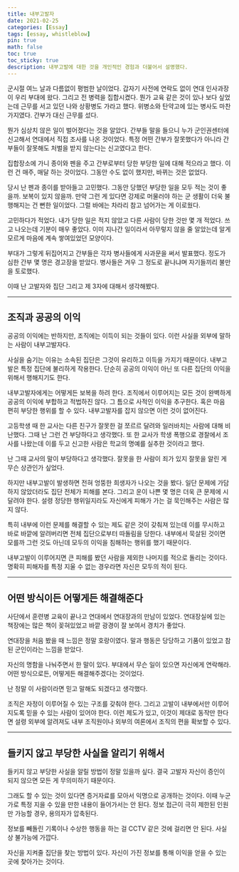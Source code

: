 ```yaml
---
title: 내부고발자
date: 2021-02-25
categories: [Essay]
tags: [essay, whistleblow]
pin: true
math: false
toc: true
toc_sticky: true
description: 내부고발에 대한 것을 개인적인 경험과 더불어서 설명했다.
---
```


군시절 여느 날과 다름없이 평범한 날이었다. 갑자기 사전에 연락도 없이 연대 인사과장이 우리 부대에 왔다. 그리고 전 병력을 집합시켰다. 뭔가 교육 같은 것이 있나 보다 싶었는데 근무를 서고 있던 나와 상황병도 가라고 했다. 위병소와 탄약고에 있는 병사도 마찬가지였다. 간부가 대신 근무를 섰다.

뭔가 심상치 않은 일이 벌어졌다는 것을 알았다. 간부들 말을 들으니 누가 군인권센터에 신고해서 연대에서 직접 조사를 나온 것이었다. 특정 어떤 간부가 잘못했다가 아니라 간부들이 잘못해도 처벌을 받지 않는다는 신고였다고 한다.

집합장소에 가니 종이와 펜을 주고 간부로부터 당한 부당한 일에 대해 적으라고 했다. 이런 건 매주, 매달 하는 것이었다. 그동안 수도 없이 했지만, 바뀌는 것은 없었다.

당시 난 펜과 종이를 받아들고 고민했다. 그동안 당했던 부당한 일을 모두 적는 것이 좋을까. 보복이 있지 않을까. 만약 그런 게 있다면 강제로 머물러야 하는 군 생활이 더욱 불행해지는 건 뻔한 일이었다. 그럴 바에는 차라리 참고 넘어가는 게 이로웠다.

고민하다가 적었다. 내가 당한 일은 적지 않았고 다른 사람이 당한 것만 몇 개 적었다. 쓰고 나오는데 기분이 매우 좋았다. 이미 지나간 일이라서 아무렇지 않을 줄 알았는데 알게 모르게 마음에 계속 쌓여있었던 모양이다.

부대가 그렇게 뒤집어지고 간부들은 각자 병사들에게 사과문을 써서 발표했다. 정도가 심한 간부 몇 명은 경고장을 받았다. 병사들은 겨우 그 정도로 끝나냐며 자기들끼리 불만을 토로했다.

이때 난 고발자와 집단 그리고 제 3자에 대해서 생각해봤다.

***

## __조직과 공공의 이익__

공공의 이익에는 반하지만, 조직에는 이득이 되는 것들이 있다. 이런 사실을 외부에 말하는 사람이 내부고발자다.

사실을 숨기는 이유는 소속된 집단은 그것이 유리하고 이득을 가지기 때문이다. 내부고발은 특정 집단에 불리하게 작용한다. 단순히 공공의 이익이 아닌 또 다른 집단의 이익을 위해서 행해지기도 한다.

내부고발자에게는 어떻게든 보복을 하려 한다. 조직에서 이루어지는 모든 것이 완벽하게 공공의 이익에 부합하고 적법하진 않다. 그 틈으로 사적인 이익을 추구한다. 혹은 마음 편히 부당한 행위를 할 수 있다. 내부고발자를 잡지 않으면 이런 것이 없어진다.

고등학생 때 한 교사는 다른 친구가 잘못한 걸 쪼르르 달려와 일러바치는 사람에 대해 비난했다. 그때 난 그런 건 부당하다고 생각했다. 또 한 교사가 학생 폭행으로 경찰에서 조사를 나왔는데 이를 두고 신고한 사람은 학교의 명예를 실추한 것이라고 했다.

난 그때 교사의 말이 부당하다고 생각했다. 잘못을 한 사람이 죄가 있지 잘못을 알린 게 무슨 상관인가 싶었다.

하지만 내부고발이 발생하면 전혀 엉뚱한 희생자가 나오는 것을 봤다. 일단 문제에 가담하지 않았더라도 집단 전체가 피해를 본다. 그리고 운이 나쁜 몇 명은 더욱 큰 문제에 시달려야 한다. 설령 정당한 행위일지라도 자신에게 피해가 가는 걸 묵인해주는 사람은 많지 않다.

특히 내부에 이런 문제를 해결할 수 있는 제도 같은 것이 갖춰져 있는데 이를 무시하고 바로 바깥에 알려버리면 전체 집단으로부터 따돌림을 당한다. 내부에서 묵살된 것이면 모를까 그런 것도 아닌데 모두의 이익을 침해하는 행위를 했기 때문이다.

내부고발이 이루어지면 큰 피해를 봤던 사람을 제외한 나머지를 적으로 돌리는 것이다. 명확히 피해자를 특정 지울 수 없는 경우라면 자신은 모두의 적이 된다.

***

## __어떤 방식이든 어떻게든 해결해준다__

사단에서 훈련병 교육이 끝나고 연대에서 연대장과의 만남이 있었다. 연대장실에 있는 책장에는 많은 책이 꽂혀있었고 바깥 광경이 잘 보여서 경치가 좋았다.

연대장을 처음 봤을 때 느낌은 정말 호랑이였다. 말과 행동은 당당하고 기품이 있었고 참된 군인이라는 느낌을 받았다.

자신의 명함을 나눠주면서 한 말이 있다. 부대에서 무슨 일이 있으면 자신에게 연락해라. 어떤 방식으로든, 어떻게든 해결해주겠다는 것이었다.

난 정말 이 사람이라면 믿고 말해도 되겠다고 생각했다.

조직은 자정이 이루어질 수 있는 구조를 갖춰야 한다. 그리고 고발이 내부에서만 이루어지도록 믿을 수 있는 사람이 있어야 한다. 이런 제도가 있고, 이것이 제대로 동작만 한다면 설령 외부에 알려져도 내부 조직원이나 외부의 여론에서 조직의 편을 확보할 수 있다.

***

## __들키지 않고 부당한 사실을 알리기 위해서__

들키지 않고 부당한 사실을 알릴 방법이 정말 있을까 싶다. 결국 고발자 자신이 증인이 되지 않으면 모든 게 무의미하기 때문이다.

그래도 할 수 있는 것이 있다면 증거자료를 모아서 익명으로 공개하는 것이다. 이때 누군가로 특정 지을 수 있을 만한 내용이 들어가서는 안 된다. 정보 접근이 극히 제한된 인원만 가능할 경우, 용의자가 압축된다.

정보를 빼돌린 기록이나 수상한 행동을 하는 걸 CCTV 같은 것에 걸리면 안 된다. 사실상 불가능에 가깝다.

자신을 지켜줄 집단을 찾는 방법이 있다. 자신이 가진 정보를 통해 이익을 얻을 수 있는 곳에 찾아가는 것이다.
